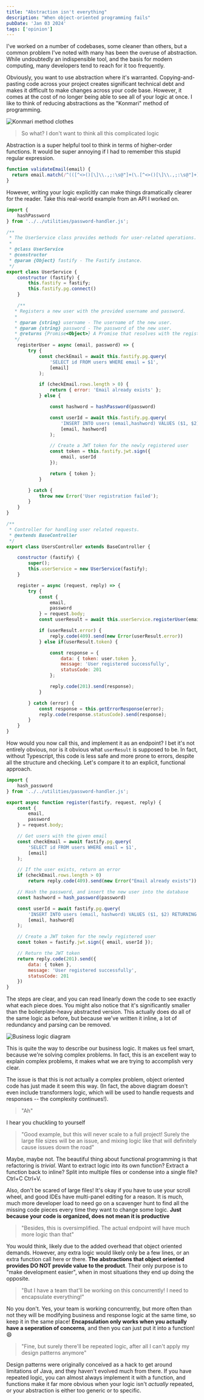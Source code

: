 ```yaml
---
title: "Abstraction isn't everything"
description: "When object-oriented programming fails"
pubDate: 'Jan 03 2024'
tags: ['opinion']
---
```


I've worked on a number of codebases, some cleaner than others, but a common problem I've noted with many has been the overuse of abstraction. While undoubtedly an indispensible tool, and the basis for modern computing, many developers tend to reach for it too frequently.

Obviously, you want to use abstraction where it's warranted. Copying-and-pasting code across your project creates significant technical debt and makes it difficult to make changes across your code base. However, it comes at the cost of no longer being able to see all of your logic at once. I like to think of reducing abstractions as the "Konmari" method of programming.

![Konmari method clothes](https://tidycasa.com/wp-content/uploads/2015/07/Getting-started-with-the-KonMari-Method.jpg)

> So what? I don't want to think all this complicated logic

Abstraction is a super helpful tool to think in terms of higher-order functions. It would be super annoying if I had to remember this stupid regular expression.

```js
function validateEmail(email) {
  return email.match(/^(([^<>()[\]\\.,;:\s@"]+(\.[^<>()[\]\\.,;:\s@"]+)*)|.(".+"))@((\[[0-9]{1,3}\.[0-9]{1,3}\.[0-9]{1,3}\.[0-9]{1,3}\])|(([a-zA-Z\-0-9]+\.)+[a-zA-Z]{2,}))$/i);
}
```

However, writing your logic explicitly can make things dramatically clearer for the reader. Take this real-world example from an API I worked on.

```js
import {
    hashPassword
} from '../../utilities/password-handler.js';

/**
 * The UserService class provides methods for user-related operations.
 *
 * @class UserService
 * @constructor
 * @param {Object} fastify - The Fastify instance.
 */
export class UserService {
    constructor (fastify) {
        this.fastify = fastify;
        this.fastify.pg.connect()
    }

    /**
   * Registers a new user with the provided username and password.
   *
   * @param {string} username - The username of the new user.
   * @param {string} password - The password of the new user.
   * @returns {Promise<Object>} A Promise that resolves with the registered user data.
   */
    registerUser = async (email, password) => {
        try {
            const checkEmail = await this.fastify.pg.query(
                'SELECT id FROM users WHERE email = $1',
                [email]
            );

            if (checkEmail.rows.length > 0) {
                return { error: 'Email already exists' };
            } else {

                const hashword = hashPassword(password)

                const userId = await this.fastify.pg.query(
                    'INSERT INTO users (email,hashword) VALUES ($1, $2) RETURNING id',
                    [email, hashword]
                );

                // Create a JWT token for the newly registered user
                const token = this.fastify.jwt.sign({
                    email, userId
                });

                return { token };
            }

        } catch {
            throw new Error('User registration failed');
        }
    }
}

/**
 * Controller for handling user related requests.
 * @extends BaseController
 */
export class UsersController extends BaseController {

    constructor (fastify) {
        super();
        this.userService = new UserService(fastify);
    }

    register = async (request, reply) => {
        try {
            const {
                email,
                password
            } = request.body;
            const userResult = await this.userService.registerUser(email, password);

            if (userResult.error) {
                reply.code(409).send(new Error(userResult.error))
            } else if(userResult.token) {

                const response = {
                    data: { token: user.token },
                    message: 'User registered successfully',
                    statusCode: 201
                };

                reply.code(201).send(response);
            }

        } catch (error) {
            const response = this.getErrorResponse(error);
            reply.code(response.statusCode).send(response);
        }
    }
}
```

How would you now call this, and implement it as an endpoint? I bet it's not entirely obvious, nor is it obvious what `userResult` is supposed to be. In fact, without Typescript, this code is less safe and more prone to errors, despite all the structure and checking. Let's compare it to an explicit, functional approach.

```js
import {
    hash_password
} from '../../utilities/password-handler.js';

export async function register(fastify, request, reply) {
    const {
        email,
        password
    } = request.body;

    // Get users with the given email
    const checkEmail = await fastify.pg.query(
        'SELECT id FROM users WHERE email = $1',
        [email]
    );

    // If the user exists, return an error
    if (checkEmail.rows.length > 0)
        return reply.code(409).send(new Error("Email already exists"))

    // Hash the password, and insert the new user into the database
    const hashword = hash_password(password)

    const userId = await fastify.pg.query(
        'INSERT INTO users (email, hashword) VALUES ($1, $2) RETURNING id',
        [email, hashword]
    );

    // Create a JWT token for the newly registered user
    const token = fastify.jwt.sign({ email, userId });

    // Return the JWT token
    return reply.code(201).send({
        data: { token },
        message: 'User registered successfully',
        statusCode: 201
    })
}
```

The steps are clear, and you can read linearly down the code to see exactly what each piece does. You might also notice that it's significantly smaller than the boilerplate-heavy abstracted version. This actually does do all of the same logic as before, but because we've written it inline, a lot of redundancy and parsing can be removed. 

![Business logic diagram](https://user-images.githubusercontent.com/84288806/281155295-0afe5c1d-97fe-4e47-92b2-17fa83d15cbe.png)

This is quite the way to describe our business logic. It makes us feel smart, because we're solving complex problems. In fact, this is an excellent way to explain complex problems, it makes what we are trying to accomplish very clear.

The issue is that this is not actually a complex problem, object oriented code has just made it seem this way. (In fact, the above diagram doesn't even include transformers logic, which will be used to handle requests and responses -- the complexity continues!).

> "Ah" 

I hear you chuckling to yourself 

> "Good example, but this will never scale to a full project! Surely the large file sizes will be an issue, and mixing logic like that will definitely cause issues down the road"

Maybe, maybe not. The beautiful thing about functional programming is that refactoring is *trivial*. Want to extract logic into its own function? Extract a function back to inline? Split into multiple files or condense into a single file? Ctrl+C Ctrl+V.

Also, don't be scared of large files! It's okay if you have to use your scroll wheel, and good IDEs have multi-panel editing for a reason. It is much, much more developer load to need go on a scavenger hunt to find all the missing code pieces every time they want to change some logic. **Just because your code is organized, does not mean it is productive**

> "Besides, this is oversimplified. The actual endpoint will have much more logic than that"

You would think, likely due to the added overhead that object oriented demands. However, any extra logic would likely only be a few lines, or an extra function call here or there. **The abstractions that object oriented provides DO NOT provide value to the product**. Their only purpose is to "make development easier", when in most situations they end up doing the opposite.

> "But I have a team that'll be working on this concurrently! I need to encapsulate everything!"

No you don't. Yes, your team is working concurrently, but more often than not they will be modifying business and response logic at the same time, so keep it in the same place! **Encapsulation only works when you actually have a seperation of concerns**, and then you can just put it into a function! :smile:

> "Fine, but surely there'll be repeated logic, after all I can't apply my design patterns anymore"

Design patterns were originally conceived as a hack to get around limitations of Java, and they haven't evolved much from there. If you have repeated logic, you can almost always implement it with a function, and functions make it far more obvious when your logic isn't *actually* repeated, or your abstraction is either too generic or to specific. 
